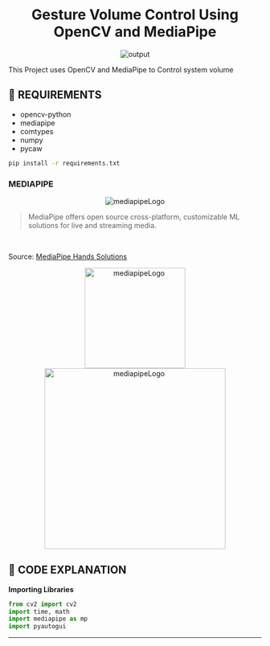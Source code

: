 <div align="center">
  <h1>Gesture Volume Control Using OpenCV and MediaPipe</h1>
  <img alt="output" src="images/output.gif" />
 </div>
 
 This Project uses OpenCV and MediaPipe to Control system volume 

## 💾 REQUIREMENTS
+ opencv-python
+ mediapipe
+ comtypes
+ numpy
+ pycaw

```bash
pip install -r requirements.txt
```

### MEDIAPIPE
<div align="center">
  <img alt="mediapipeLogo" src="images/mediapipe.png" />
</div>

> MediaPipe offers open source cross-platform, customizable ML solutions for live and streaming media.

<br>

Source: [MediaPipe Hands Solutions](https://google.github.io/mediapipe/solutions/hands#python-solution-api)

<div align="center">
    <img alt="mediapipeLogo" src="images/hand_landmarks_docs.png" height="200 x    " />
    <img alt="mediapipeLogo" src="images/htm.jpg" height="360 x" weight ="640 x" />
    
</div>

## 📝 CODE EXPLANATION
<b>Importing Libraries</b>
```py
from cv2 import cv2
import time, math
import mediapipe as mp
import pyautogui
```
***












